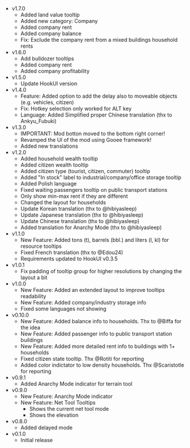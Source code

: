- v1.7.0
	- Added land value tooltip
	- Added new category: Company
	- Added company rent
	- Added company balance
	- Fix: Exclude the company rent from a mixed buildings household rents
- v1.6.0
	- Add bulldozer tooltips
	- Added company rent
	- Added company profitability
- v1.5.0
	- Update HookUI version
- v1.4.0
	- Feature: Added option to add the delay also to moveable objects (e.g. vehicles, citizen)
	- Fix: Hotkey selection only worked for ALT key
	- Language: Added Simplified proper Chinese translation (thx to Ankyu_Fubuki)
- v1.3.0
	- IMPORTANT: Mod botton moved to the bottom right corner!
	- Revamped the UI of the mod using Gooee framework!
	- Added new translations
- v1.2.0
	- Added household wealth tooltip
	- Added citizen wealth tooltip
    - Added citizen type (tourist, citizen, commuter) tooltip
	- Added "In stock" label to industrial/company/office storage tooltip
	- Added Polish language
	- Fixed waiting passengers tooltip on public transport stations
	- Only show min-max rent if they are different
	- Changed the layout for households
	- Update Korean translation (thx to @hibiyasleep)
	- Update Japanese translation (thx to @hibiyasleep)
	- Update Chinese translation (thx to @hibiyasleep)
	- Added translation for Anarchy Mode (thx to @hibiyasleep)
- v1.1.0
	- New Feature: Added tons (t), barrels (bbl.) and liters (l, kl) for resource tooltips
	- Fixed French translation (thx to @Edou24)
	- Requirements updated to HookUI v0.3.5
- v1.0.1
	- Fix padding of tooltip group for higher resolutions by changing the layout a bit
- v1.0.0
	- New Feature: Added an extended layout to improve tooltips readability
	- New Feature: Added company/industry storage info
	- Fixed some languages not showing
- v0.10.0
	- New Feature: Added balance info to households. Thx to @Biffa for the idea
	- New Feature: Added passenger info to public transport station buildings
	- New Feature: Added more detailed rent info to buildings with 1+ households
	- Fixed citizen state tooltip. Thx @Rotiti for reporting
	- Added color indictator to low density households. Thx @Scaristotle for reporting
- v0.9.1
	- Added Anarchy Mode indicator for terrain tool
- v0.9.0
	- New Feature: Anarchy Mode indicator
	- New Feature: Net Tool Tooltips
		- Shows the current net tool mode
		- Shows the elevation
- v0.8.0
	- Added delayed mode
- v0.1.0
	- Initial release